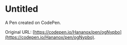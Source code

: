 # Untitled

A Pen created on CodePen.

Original URL: [https://codepen.io/Hananox/pen/ogNypbo](https://codepen.io/Hananox/pen/ogNypbo).

